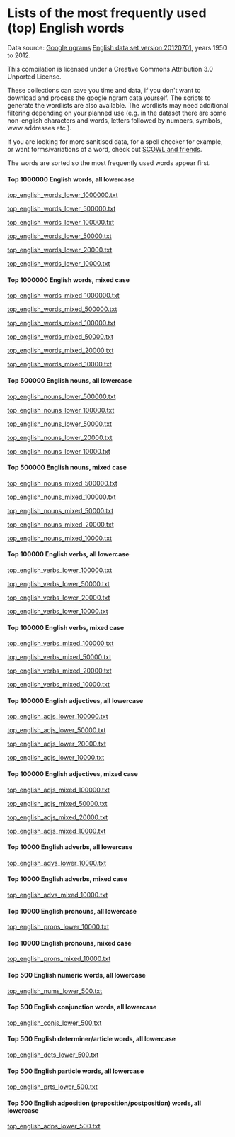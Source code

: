 # Lists of the most frequently used (top) English words

Data source: [Google ngrams](https://books.google.com/ngrams) [English data set version 20120701](http://storage.googleapis.com/books/ngrams/books/datasetsv2.html), years 1950 to 2012.

This compilation is licensed under a Creative Commons Attribution 3.0 Unported License.

These collections can save you time and data, if you don't want to download and process the google ngram data yourself.
The scripts to generate the wordlists are also available. The wordlists may need additional filtering depending
on your planned use (e.g. in the dataset there are some non-english characters and words, letters followed by numbers, symbols, www addresses etc.).

If you are looking for more sanitised data, for a spell checker for example, or want forms/variations of a word, check out [SCOWL and friends](http://wordlist.aspell.net/).

The words are sorted so the most frequently used words appear first.


#### Top 1000000 English words, all lowercase
[top_english_words_lower_1000000.txt](/david47k/top-english-wordlists/raw/master/top_english_words_lower_1000000.txt)

[top_english_words_lower_500000.txt](/david47k/top-english-wordlists/raw/master/top_english_words_lower_500000.txt)

[top_english_words_lower_100000.txt](/david47k/top-english-wordlists/raw/master/top_english_words_lower_100000.txt)

[top_english_words_lower_50000.txt](/david47k/top-english-wordlists/raw/master/top_english_words_lower_50000.txt)

[top_english_words_lower_20000.txt](/david47k/top-english-wordlists/raw/master/top_english_words_lower_20000.txt)

[top_english_words_lower_10000.txt](/david47k/top-english-wordlists/raw/master/top_english_words_lower_10000.txt)


#### Top 1000000 English words, mixed case
[top_english_words_mixed_1000000.txt](/david47k/top-english-wordlists/raw/master/top_english_words_mixed_1000000.txt)

[top_english_words_mixed_500000.txt](/david47k/top-english-wordlists/raw/master/top_english_words_mixed_500000.txt)

[top_english_words_mixed_100000.txt](/david47k/top-english-wordlists/raw/master/top_english_words_mixed_100000.txt)

[top_english_words_mixed_50000.txt](/david47k/top-english-wordlists/raw/master/top_english_words_mixed_50000.txt)

[top_english_words_mixed_20000.txt](/david47k/top-english-wordlists/raw/master/top_english_words_mixed_20000.txt)

[top_english_words_mixed_10000.txt](/david47k/top-english-wordlists/raw/master/top_english_words_mixed_10000.txt)


#### Top 500000 English nouns, all lowercase
[top_english_nouns_lower_500000.txt](/david47k/top-english-wordlists/raw/master/top_english_nouns_lower_500000.txt)

[top_english_nouns_lower_100000.txt](/david47k/top-english-wordlists/raw/master/top_english_nouns_lower_100000.txt)

[top_english_nouns_lower_50000.txt](/david47k/top-english-wordlists/raw/master/top_english_nouns_lower_50000.txt)

[top_english_nouns_lower_20000.txt](/david47k/top-english-wordlists/raw/master/top_english_nouns_lower_20000.txt)

[top_english_nouns_lower_10000.txt](/david47k/top-english-wordlists/raw/master/top_english_nouns_lower_10000.txt)


#### Top 500000 English nouns, mixed case
[top_english_nouns_mixed_500000.txt](/david47k/top-english-wordlists/raw/master/top_english_nouns_mixed_500000.txt)

[top_english_nouns_mixed_100000.txt](/david47k/top-english-wordlists/raw/master/top_english_nouns_mixed_100000.txt)

[top_english_nouns_mixed_50000.txt](/david47k/top-english-wordlists/raw/master/top_english_nouns_mixed_50000.txt)

[top_english_nouns_mixed_20000.txt](/david47k/top-english-wordlists/raw/master/top_english_nouns_mixed_20000.txt)

[top_english_nouns_mixed_10000.txt](/david47k/top-english-wordlists/raw/master/top_english_nouns_mixed_10000.txt)


#### Top 100000 English verbs, all lowercase
[top_english_verbs_lower_100000.txt](/david47k/top-english-wordlists/raw/master/top_english_verbs_lower_100000.txt)

[top_english_verbs_lower_50000.txt](/david47k/top-english-wordlists/raw/master/top_english_verbs_lower_50000.txt)

[top_english_verbs_lower_20000.txt](/david47k/top-english-wordlists/raw/master/top_english_verbs_lower_20000.txt)

[top_english_verbs_lower_10000.txt](/david47k/top-english-wordlists/raw/master/top_english_verbs_lower_10000.txt)


#### Top 100000 English verbs, mixed case
[top_english_verbs_mixed_100000.txt](/david47k/top-english-wordlists/raw/master/top_english_verbs_mixed_100000.txt)

[top_english_verbs_mixed_50000.txt](/david47k/top-english-wordlists/raw/master/top_english_verbs_mixed_50000.txt)

[top_english_verbs_mixed_20000.txt](/david47k/top-english-wordlists/raw/master/top_english_verbs_mixed_20000.txt)

[top_english_verbs_mixed_10000.txt](/david47k/top-english-wordlists/raw/master/top_english_verbs_mixed_10000.txt)


#### Top 100000 English adjectives, all lowercase
[top_english_adjs_lower_100000.txt](/david47k/top-english-wordlists/raw/master/top_english_adjs_lower_100000.txt)

[top_english_adjs_lower_50000.txt](/david47k/top-english-wordlists/raw/master/top_english_adjs_lower_50000.txt)

[top_english_adjs_lower_20000.txt](/david47k/top-english-wordlists/raw/master/top_english_adjs_lower_20000.txt)

[top_english_adjs_lower_10000.txt](/david47k/top-english-wordlists/raw/master/top_english_adjs_lower_10000.txt)


#### Top 100000 English adjectives, mixed case
[top_english_adjs_mixed_100000.txt](/david47k/top-english-wordlists/raw/master/top_english_adjs_mixed_100000.txt)

[top_english_adjs_mixed_50000.txt](/david47k/top-english-wordlists/raw/master/top_english_adjs_mixed_50000.txt)

[top_english_adjs_mixed_20000.txt](/david47k/top-english-wordlists/raw/master/top_english_adjs_mixed_20000.txt)

[top_english_adjs_mixed_10000.txt](/david47k/top-english-wordlists/raw/master/top_english_adjs_mixed_10000.txt)


#### Top 10000 English adverbs, all lowercase
[top_english_advs_lower_10000.txt](/david47k/top-english-wordlists/raw/master/top_english_advs_lower_10000.txt)


#### Top 10000 English adverbs, mixed case
[top_english_advs_mixed_10000.txt](/david47k/top-english-wordlists/raw/master/top_english_advs_mixed_10000.txt)


#### Top 10000 English pronouns, all lowercase
[top_english_prons_lower_10000.txt](/david47k/top-english-wordlists/raw/master/top_english_prons_lower_10000.txt)


#### Top 10000 English pronouns, mixed case
[top_english_prons_mixed_10000.txt](/david47k/top-english-wordlists/raw/master/top_english_prons_mixed_10000.txt)


#### Top 500 English numeric words, all lowercase
[top_english_nums_lower_500.txt](/david47k/top-english-wordlists/raw/master/top_english_nums_lower_500.txt)


#### Top 500 English conjunction words, all lowercase
[top_english_conjs_lower_500.txt](/david47k/top-english-wordlists/raw/master/top_english_conjs_lower_500.txt)


#### Top 500 English determiner/article words, all lowercase
[top_english_dets_lower_500.txt](/david47k/top-english-wordlists/raw/master/top_english_dets_lower_500.txt)


#### Top 500 English particle words, all lowercase
[top_english_prts_lower_500.txt](/david47k/top-english-wordlists/raw/master/top_english_prts_lower_500.txt)


#### Top 500 English adposition (preposition/postposition) words, all lowercase
[top_english_adps_lower_500.txt](/david47k/top-english-wordlists/raw/master/top_english_adps_lower_500.txt)

